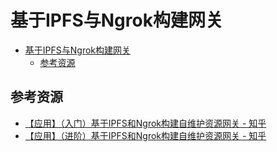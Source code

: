 # 基于IPFS与Ngrok构建网关

<!--ts-->
* [基于IPFS与Ngrok构建网关](#基于ipfs与ngrok构建网关)
   * [参考资源](#参考资源)

<!-- Created by https://github.com/ekalinin/github-markdown-toc -->
<!-- Added by: runner, at: Mon Jul 25 13:37:16 UTC 2022 -->

<!--te-->

## 参考资源

- [【应用】（入门）基于IPFS和Ngrok构建自维护资源网关 - 知乎](https://zhuanlan.zhihu.com/p/35151037)
- [【应用】（进阶）基于IPFS和Ngrok构建自维护资源网关 - 知乎](https://zhuanlan.zhihu.com/p/35951053) 